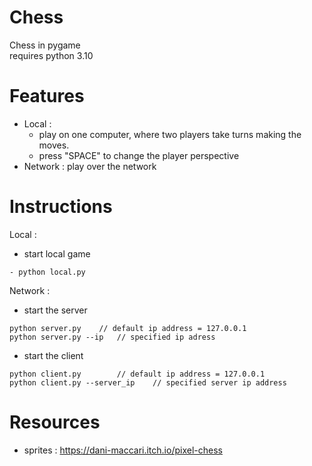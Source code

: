 # Chess
Chess in pygame\
requires python 3.10

# Features
- Local : 
	- play on one computer, where two players take turns making the moves.
	- press "SPACE" to change the player perspective
- Network : play over the network
		  
# Instructions

Local :
- start local game
```
- python local.py
```
Network :
- start the server
```
python server.py	// default ip address = 127.0.0.1
python server.py --ip	// specified ip adress
```
- start the client
```
python client.py		// default ip address = 127.0.0.1
python client.py --server_ip	// specified server ip address
```

# Resources
- sprites : https://dani-maccari.itch.io/pixel-chess
